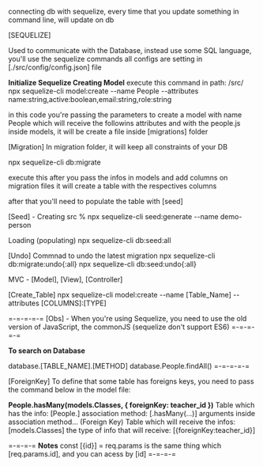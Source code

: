 connecting db with sequelize, every time that you update something in command line, will update on db

[SEQUELIZE]

Used to communicate with the Database, instead use some SQL language, you'll use the sequelize commands
all configs are setting in [./src/config/config.json] file

**Initialize Sequelize Creating Model**
execute this command in path: /src/
npx sequelize-cli model:create --name People --attributes name:string,active:boolean,email:string,role:string   

in this code you're passing the parameters to create a model with name People which will receive the followins attributes
and with the people.js inside models, it will be create a file inside [migrations] folder

[Migration]
In migration folder, it will keep all constraints of your DB

npx sequelize-cli db:migrate

execute this after you pass the infos in models and add columns on migration files
it will create a table with the respectives columns

after that you'll need to populate the table with [seed]

[Seed] - Creating
src % npx sequelize-cli seed:generate --name demo-person

Loading (populating)
npx sequelize-cli db:seed:all

[Undo]
Commnad to undo the latest migration
npx sequelize-cli db:migrate:undo{:all}
npx sequelize-cli db:seed:undo{:all}

MVC - [Model], [View], [Controller]

[Create_Table]
npx sequelize-cli model:create --name [Table_Name] --attributes [COLUMNS]:[TYPE] 

=-=-=-=-=
[Obs] - When you're using Sequelize, you need to use the old version of JavaScript, the commonJS (sequelize don't support ES6)
=-=-=-=-=

**To search on Database**

database.[TABLE_NAME].[METHOD]
database.People.findAll()
=-=-=-=-=

[ForeignKey]
To define that some table has foreigns keys, you need to pass the command below in the model file:

**People.hasMany(models.Classes, { foreignKey: teacher_id })**
Table which has the info: [People.]
association method: [.hasMany(...)]
arguments inside association method... (Foreign Key)
Table which will receive the infos: [models.Classes]
the type of info that will receive: [{foreignKey:teacher_id}]


=-=-=-=
**Notes**
const [{id}] = req.params
is the same thing which
[req.params.id], and you can acess by [id]
=-=-=-=
